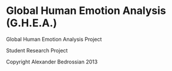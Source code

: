 Global Human Emotion Analysis
(G.H.E.A.)
====

Global Human Emotion Analysis Project

Student Research Project

Copyright Alexander Bedrossian 2013
